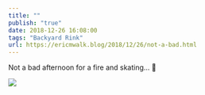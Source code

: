 ```yaml
---
title: ""
publish: "true"
date: 2018-12-26 16:08:00
tags: "Backyard Rink"
url: https://ericmwalk.blog/2018/12/26/not-a-bad.html
---
```


Not a bad afternoon for a fire and skating... 🏒

![](https://ericmwalk.blog/uploads/2022/7cc6c540d4.jpg)